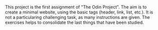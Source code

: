 This project is the first assignment of "The Odin Project". The aim is to create a minimal website, using the basic tags (header, link, list, etc.).
It is not a particularing challenging task, as many instructions are given. The exercises helps to consolidate the last things that have been studied.
